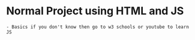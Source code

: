 # Normal Project using HTML and JS

    - Basics if you don't know then go to w3 schools or youtube to learn JS
